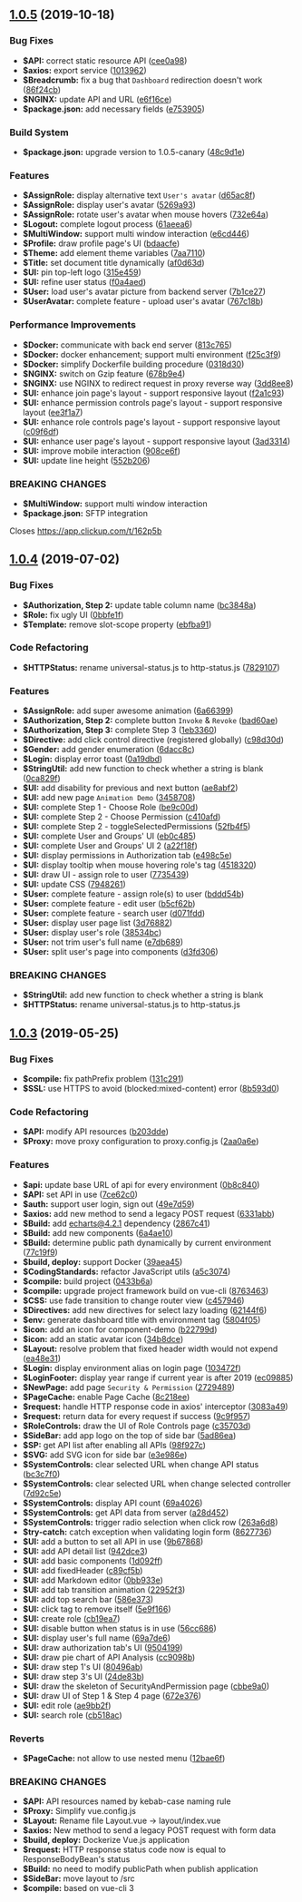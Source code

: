 ## [1.0.5](https://github.com/johnnymillergh/jm-vue-admin-template/compare/1.0.4...1.0.5) (2019-10-18)


### Bug Fixes

* **$API:** correct static resource API ([cee0a98](https://github.com/johnnymillergh/jm-vue-admin-template/commit/cee0a98))
* **$axios:** export service ([1013962](https://github.com/johnnymillergh/jm-vue-admin-template/commit/1013962))
* **$Breadcrumb:** fix a bug that `Dashboard` redirection doesn't work ([86f24cb](https://github.com/johnnymillergh/jm-vue-admin-template/commit/86f24cb))
* **$NGINX:** update API and URL ([e6f16ce](https://github.com/johnnymillergh/jm-vue-admin-template/commit/e6f16ce))
* **$package.json:** add necessary fields ([e753905](https://github.com/johnnymillergh/jm-vue-admin-template/commit/e753905))


### Build System

* **$package.json:** upgrade version to 1.0.5-canary ([48c9d1e](https://github.com/johnnymillergh/jm-vue-admin-template/commit/48c9d1e))


### Features

* **$AssignRole:** display alternative text `User's avatar` ([d65ac8f](https://github.com/johnnymillergh/jm-vue-admin-template/commit/d65ac8f))
* **$AssignRole:** display user's avatar ([5269a93](https://github.com/johnnymillergh/jm-vue-admin-template/commit/5269a93))
* **$AssignRole:** rotate user's avatar when mouse hovers ([732e64a](https://github.com/johnnymillergh/jm-vue-admin-template/commit/732e64a))
* **$Logout:** complete logout process ([61aeea6](https://github.com/johnnymillergh/jm-vue-admin-template/commit/61aeea6))
* **$MultiWindow:** support multi window interaction ([e6cd446](https://github.com/johnnymillergh/jm-vue-admin-template/commit/e6cd446))
* **$Profile:** draw profile page's UI ([bdaacfe](https://github.com/johnnymillergh/jm-vue-admin-template/commit/bdaacfe))
* **$Theme:** add element theme variables ([7aa7110](https://github.com/johnnymillergh/jm-vue-admin-template/commit/7aa7110))
* **$Title:** set document title dynamically ([af0d63d](https://github.com/johnnymillergh/jm-vue-admin-template/commit/af0d63d))
* **$UI:** pin top-left logo ([315e459](https://github.com/johnnymillergh/jm-vue-admin-template/commit/315e459))
* **$UI:** refine user status ([f0a4aed](https://github.com/johnnymillergh/jm-vue-admin-template/commit/f0a4aed))
* **$User:** load user's avatar picture from backend server ([7b1ce27](https://github.com/johnnymillergh/jm-vue-admin-template/commit/7b1ce27))
* **$UserAvatar:** complete feature - upload user's avatar ([767c18b](https://github.com/johnnymillergh/jm-vue-admin-template/commit/767c18b))


### Performance Improvements

* **$Docker:** communicate with back end server ([813c765](https://github.com/johnnymillergh/jm-vue-admin-template/commit/813c765))
* **$Docker:** docker enhancement; support multi environment ([f25c3f9](https://github.com/johnnymillergh/jm-vue-admin-template/commit/f25c3f9))
* **$Docker:** simplify Dockerfile building procedure ([0318d30](https://github.com/johnnymillergh/jm-vue-admin-template/commit/0318d30))
* **$NGINX:** switch on Gzip feature ([678b9e4](https://github.com/johnnymillergh/jm-vue-admin-template/commit/678b9e4))
* **$NGINX:** use NGINX to redirect request in proxy reverse way ([3dd8ee8](https://github.com/johnnymillergh/jm-vue-admin-template/commit/3dd8ee8))
* **$UI:** enhance join page's layout - support responsive layout ([f2a1c93](https://github.com/johnnymillergh/jm-vue-admin-template/commit/f2a1c93))
* **$UI:** enhance permission controls page's layout - support responsive layout ([ee3f1a7](https://github.com/johnnymillergh/jm-vue-admin-template/commit/ee3f1a7))
* **$UI:** enhance role controls page's layout - support responsive layout ([c09f6df](https://github.com/johnnymillergh/jm-vue-admin-template/commit/c09f6df))
* **$UI:** enhance user page's layout - support responsive layout ([3ad3314](https://github.com/johnnymillergh/jm-vue-admin-template/commit/3ad3314))
* **$UI:** improve mobile interaction ([908ce6f](https://github.com/johnnymillergh/jm-vue-admin-template/commit/908ce6f))
* **$UI:** update line height ([552b206](https://github.com/johnnymillergh/jm-vue-admin-template/commit/552b206))


### BREAKING CHANGES

* **$MultiWindow:** support multi window interaction
* **$package.json:** SFTP integration

Closes https://app.clickup.com/t/162p5b



## [1.0.4](https://github.com/johnnymillergh/jm-vue-admin-template/compare/v1.0.3...v1.0.4) (2019-07-02)


### Bug Fixes

* **$Authorization, Step 2:** update table column name ([bc3848a](https://github.com/johnnymillergh/jm-vue-admin-template/commit/bc3848a))
* **$Role:** fix ugly UI ([0bbfe1f](https://github.com/johnnymillergh/jm-vue-admin-template/commit/0bbfe1f))
* **$Template:** remove slot-scope property ([ebfba91](https://github.com/johnnymillergh/jm-vue-admin-template/commit/ebfba91))


### Code Refactoring

* **$HTTPStatus:** rename universal-status.js to http-status.js ([7829107](https://github.com/johnnymillergh/jm-vue-admin-template/commit/7829107))


### Features

* **$AssignRole:** add super awesome animation ([6a66399](https://github.com/johnnymillergh/jm-vue-admin-template/commit/6a66399))
* **$Authorization, Step 2:** complete button `Invoke` & `Revoke` ([bad60ae](https://github.com/johnnymillergh/jm-vue-admin-template/commit/bad60ae))
* **$Authorization, Step 3:** complete Step 3 ([1eb3360](https://github.com/johnnymillergh/jm-vue-admin-template/commit/1eb3360))
* **$Directive:** add click control directive (registered globally) ([c98d30d](https://github.com/johnnymillergh/jm-vue-admin-template/commit/c98d30d))
* **$Gender:** add gender enumeration ([6dacc8c](https://github.com/johnnymillergh/jm-vue-admin-template/commit/6dacc8c))
* **$Login:** display error toast ([0a19dbd](https://github.com/johnnymillergh/jm-vue-admin-template/commit/0a19dbd))
* **$StringUtil:** add new function to check whether a string is blank ([0ca829f](https://github.com/johnnymillergh/jm-vue-admin-template/commit/0ca829f))
* **$UI:** add disability for previous and next button ([ae8abf2](https://github.com/johnnymillergh/jm-vue-admin-template/commit/ae8abf2))
* **$UI:** add new page `Animation Demo` ([3458708](https://github.com/johnnymillergh/jm-vue-admin-template/commit/3458708))
* **$UI:** complete Step 1 - Choose Role ([be9c00d](https://github.com/johnnymillergh/jm-vue-admin-template/commit/be9c00d))
* **$UI:** complete Step 2 - Choose Permission ([c410afd](https://github.com/johnnymillergh/jm-vue-admin-template/commit/c410afd))
* **$UI:** complete Step 2 - toggleSelectedPermissions ([52fb4f5](https://github.com/johnnymillergh/jm-vue-admin-template/commit/52fb4f5))
* **$UI:** complete User and Groups' UI ([eb0c485](https://github.com/johnnymillergh/jm-vue-admin-template/commit/eb0c485))
* **$UI:** complete User and Groups' UI 2 ([a22f18f](https://github.com/johnnymillergh/jm-vue-admin-template/commit/a22f18f))
* **$UI:** display permissions in Authorization tab ([e498c5e](https://github.com/johnnymillergh/jm-vue-admin-template/commit/e498c5e))
* **$UI:** display tooltip when mouse hovering role's tag ([4518320](https://github.com/johnnymillergh/jm-vue-admin-template/commit/4518320))
* **$UI:** draw UI - assign role to user ([7735439](https://github.com/johnnymillergh/jm-vue-admin-template/commit/7735439))
* **$UI:** update CSS ([7948261](https://github.com/johnnymillergh/jm-vue-admin-template/commit/7948261))
* **$User:** complete feature - assign role(s) to user ([bddd54b](https://github.com/johnnymillergh/jm-vue-admin-template/commit/bddd54b))
* **$User:** complete feature - edit user ([b5cf62b](https://github.com/johnnymillergh/jm-vue-admin-template/commit/b5cf62b))
* **$User:** complete feature - search user ([d071fdd](https://github.com/johnnymillergh/jm-vue-admin-template/commit/d071fdd))
* **$User:** display user page list ([3d76882](https://github.com/johnnymillergh/jm-vue-admin-template/commit/3d76882))
* **$User:** display user's role ([38534bc](https://github.com/johnnymillergh/jm-vue-admin-template/commit/38534bc))
* **$User:** not trim user's full name ([e7db689](https://github.com/johnnymillergh/jm-vue-admin-template/commit/e7db689))
* **$User:** split user's page into components ([d3fd306](https://github.com/johnnymillergh/jm-vue-admin-template/commit/d3fd306))


### BREAKING CHANGES

* **$StringUtil:** add new function to check whether a string is blank
* **$HTTPStatus:** rename universal-status.js to http-status.js



## [1.0.3](https://github.com/johnnymillergh/jm-vue-admin-template/compare/0433b6a...v1.0.3) (2019-05-25)


### Bug Fixes

* **$compile:** fix pathPrefix problem ([131c291](https://github.com/johnnymillergh/jm-vue-admin-template/commit/131c291))
* **$SSL:** use HTTPS to avoid (blocked:mixed-content) error ([8b593d0](https://github.com/johnnymillergh/jm-vue-admin-template/commit/8b593d0))


### Code Refactoring

* **$API:** modify API resources ([b203dde](https://github.com/johnnymillergh/jm-vue-admin-template/commit/b203dde))
* **$Proxy:** move proxy configuration to proxy.config.js ([2aa0a6e](https://github.com/johnnymillergh/jm-vue-admin-template/commit/2aa0a6e))


### Features

* **$api:** update base URL of api for every environment ([0b8c840](https://github.com/johnnymillergh/jm-vue-admin-template/commit/0b8c840))
* **$API:** set API in use ([7ce62c0](https://github.com/johnnymillergh/jm-vue-admin-template/commit/7ce62c0))
* **$auth:** support user login, sign out ([49e7d59](https://github.com/johnnymillergh/jm-vue-admin-template/commit/49e7d59))
* **$axios:** add new method to send a legacy POST request ([6331abb](https://github.com/johnnymillergh/jm-vue-admin-template/commit/6331abb))
* **$Build:** add echarts@4.2.1 dependency ([2867c41](https://github.com/johnnymillergh/jm-vue-admin-template/commit/2867c41))
* **$Build:** add new components ([6a4ae10](https://github.com/johnnymillergh/jm-vue-admin-template/commit/6a4ae10))
* **$Build:** determine public path dynamically by current environment ([77c19f9](https://github.com/johnnymillergh/jm-vue-admin-template/commit/77c19f9))
* **$build, deploy:** support Docker ([39aea45](https://github.com/johnnymillergh/jm-vue-admin-template/commit/39aea45))
* **$CodingStandards:** refactor JavaScript utils ([a5c3074](https://github.com/johnnymillergh/jm-vue-admin-template/commit/a5c3074))
* **$compile:** build project ([0433b6a](https://github.com/johnnymillergh/jm-vue-admin-template/commit/0433b6a))
* **$compile:** upgrade project framework build on vue-cli ([8763463](https://github.com/johnnymillergh/jm-vue-admin-template/commit/8763463))
* **$CSS:** use fade transition to change router view ([c457946](https://github.com/johnnymillergh/jm-vue-admin-template/commit/c457946))
* **$Directives:** add new directives for select lazy loading ([62144f6](https://github.com/johnnymillergh/jm-vue-admin-template/commit/62144f6))
* **$env:** generate dashboard title with environment tag ([5804f05](https://github.com/johnnymillergh/jm-vue-admin-template/commit/5804f05))
* **$icon:** add an icon for component-demo ([b22799d](https://github.com/johnnymillergh/jm-vue-admin-template/commit/b22799d))
* **$icon:** add an static avatar icon ([34b8dce](https://github.com/johnnymillergh/jm-vue-admin-template/commit/34b8dce))
* **$Layout:** resolve problem that fixed header width would not expend ([ea48e31](https://github.com/johnnymillergh/jm-vue-admin-template/commit/ea48e31))
* **$Login:** display environment alias on login page ([103472f](https://github.com/johnnymillergh/jm-vue-admin-template/commit/103472f))
* **$LoginFooter:** display year range if current year is after 2019 ([ec09885](https://github.com/johnnymillergh/jm-vue-admin-template/commit/ec09885))
* **$NewPage:** add page `Security & Permission` ([2729489](https://github.com/johnnymillergh/jm-vue-admin-template/commit/2729489))
* **$PageCache:** enable Page Cache ([8c218ee](https://github.com/johnnymillergh/jm-vue-admin-template/commit/8c218ee))
* **$request:** handle HTTP response code in axios' interceptor ([3083a49](https://github.com/johnnymillergh/jm-vue-admin-template/commit/3083a49))
* **$request:** return data for every request if success ([9c9f957](https://github.com/johnnymillergh/jm-vue-admin-template/commit/9c9f957))
* **$RoleControls:** draw the UI of Role Controls page ([c35703d](https://github.com/johnnymillergh/jm-vue-admin-template/commit/c35703d))
* **$SideBar:** add app logo on the top of side bar ([5ad86ea](https://github.com/johnnymillergh/jm-vue-admin-template/commit/5ad86ea))
* **$SP:** get API list after enabling all APIs ([98f927c](https://github.com/johnnymillergh/jm-vue-admin-template/commit/98f927c))
* **$SVG:** add SVG icon for side bar ([e3e986e](https://github.com/johnnymillergh/jm-vue-admin-template/commit/e3e986e))
* **$SystemControls:** clear selected URL when change API status ([bc3c7f0](https://github.com/johnnymillergh/jm-vue-admin-template/commit/bc3c7f0))
* **$SystemControls:** clear selected URL when change selected controller ([7d92c5e](https://github.com/johnnymillergh/jm-vue-admin-template/commit/7d92c5e))
* **$SystemControls:** display API count ([69a4026](https://github.com/johnnymillergh/jm-vue-admin-template/commit/69a4026))
* **$SystemControls:** get API data from server ([a28d452](https://github.com/johnnymillergh/jm-vue-admin-template/commit/a28d452))
* **$SystemControls:** trigger radio selection when click row ([263a6d8](https://github.com/johnnymillergh/jm-vue-admin-template/commit/263a6d8))
* **$try-catch:** catch exception when validating login form ([8627736](https://github.com/johnnymillergh/jm-vue-admin-template/commit/8627736))
* **$UI:** add a button to set all API in use ([9b67868](https://github.com/johnnymillergh/jm-vue-admin-template/commit/9b67868))
* **$UI:** add API detail list ([942dce3](https://github.com/johnnymillergh/jm-vue-admin-template/commit/942dce3))
* **$UI:** add basic components ([1d092ff](https://github.com/johnnymillergh/jm-vue-admin-template/commit/1d092ff))
* **$UI:** add fixedHeader ([c89cf5b](https://github.com/johnnymillergh/jm-vue-admin-template/commit/c89cf5b))
* **$UI:** add Markdown editor ([0bb933e](https://github.com/johnnymillergh/jm-vue-admin-template/commit/0bb933e))
* **$UI:** add tab transition animation ([22952f3](https://github.com/johnnymillergh/jm-vue-admin-template/commit/22952f3))
* **$UI:** add top search bar ([586e373](https://github.com/johnnymillergh/jm-vue-admin-template/commit/586e373))
* **$UI:** click tag to remove itself ([5e9f166](https://github.com/johnnymillergh/jm-vue-admin-template/commit/5e9f166))
* **$UI:** create role ([cb19ea7](https://github.com/johnnymillergh/jm-vue-admin-template/commit/cb19ea7))
* **$UI:** disable button when status is in use ([56cc686](https://github.com/johnnymillergh/jm-vue-admin-template/commit/56cc686))
* **$UI:** display user's full name ([69a7de6](https://github.com/johnnymillergh/jm-vue-admin-template/commit/69a7de6))
* **$UI:** draw authorization tab's UI ([9504199](https://github.com/johnnymillergh/jm-vue-admin-template/commit/9504199))
* **$UI:** draw pie chart of API Analysis ([cc9098b](https://github.com/johnnymillergh/jm-vue-admin-template/commit/cc9098b))
* **$UI:** draw step 1's UI ([80496ab](https://github.com/johnnymillergh/jm-vue-admin-template/commit/80496ab))
* **$UI:** draw step 3's UI ([24de83b](https://github.com/johnnymillergh/jm-vue-admin-template/commit/24de83b))
* **$UI:** draw the skeleton of SecurityAndPermission page ([cbbe9a0](https://github.com/johnnymillergh/jm-vue-admin-template/commit/cbbe9a0))
* **$UI:** draw UI of Step 1 & Step 4 page ([672e376](https://github.com/johnnymillergh/jm-vue-admin-template/commit/672e376))
* **$UI:** edit role ([ae9bb2f](https://github.com/johnnymillergh/jm-vue-admin-template/commit/ae9bb2f))
* **$UI:** search role ([cb518ac](https://github.com/johnnymillergh/jm-vue-admin-template/commit/cb518ac))


### Reverts

* **$PageCache:** not allow to use nested menu ([12bae6f](https://github.com/johnnymillergh/jm-vue-admin-template/commit/12bae6f))


### BREAKING CHANGES

* **$API:** API resources named by kebab-case naming rule
* **$Proxy:** Simplify vue.config.js
* **$Layout:** Rename file Layout.vue -> layout/index.vue
* **$axios:** New method to send a legacy POST request with form data
* **$build, deploy:** Dockerize Vue.js application
* **$request:** HTTP response status code now is equal to
ResponseBodyBean's status
* **$Build:** no need to modify publicPath when publish application
* **$SideBar:** move layout to /src
* **$compile:** based on vue-cli 3



